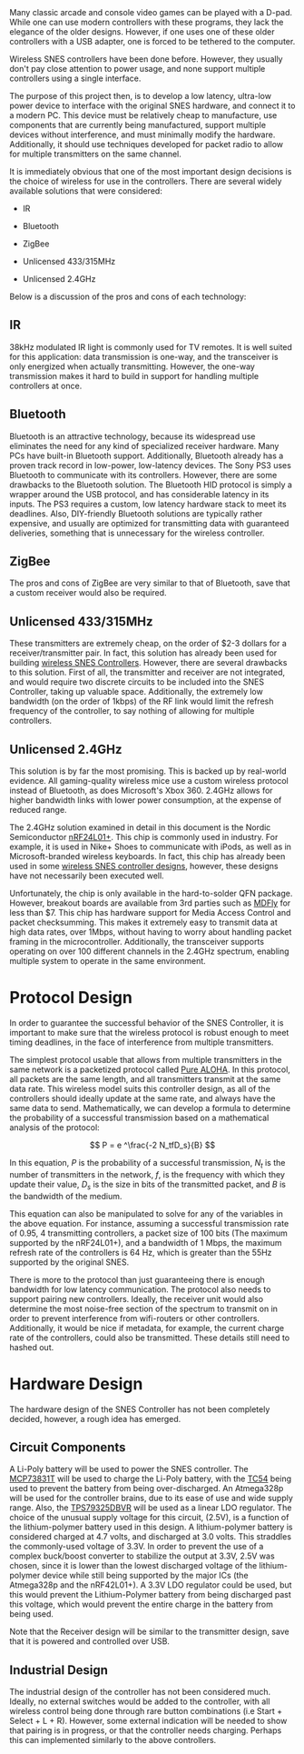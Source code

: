 <meta name="keywords" content="SNES,nRF24L01p"/>
Many classic arcade and console video games can be
played with a D-pad. While one can use modern controllers with these
programs, they lack the elegance of the older designs. However, if one
uses one of these older controllers with a USB adapter, one is forced
to be tethered to the computer. 

Wireless SNES controllers have been done before. However, they usually
don't pay close attention to power usage, and none support multiple
controllers using a single interface. 

The purpose of this project then, is to develop a low latency,
ultra-low power device to interface with the original SNES hardware,
and connect it to a modern PC. This device must be relatively cheap to
manufacture, use components that are currently being manufactured,
support multiple devices without interference, and must minimally
modify the hardware. Additionally, it should use techniques developed for
packet radio to allow for multiple transmitters on the same channel.

<a name='more'></a>

It is immediately obvious that one of the most important design
decisions is the choice of wireless for use in the controllers. There
are several widely available solutions that were considered:

* IR

* Bluetooth

* ZigBee
 
* Unlicensed 433/315MHz

* Unlicensed 2.4GHz

Below is a discussion of the pros and cons of each technology:

## IR

38kHz modulated IR light is commonly used for TV remotes. It is well
suited for this application: data transmission is one-way, and the
transceiver is only energized when actually transmitting. However, the
one-way transmission makes it hard to build in support for handling
multiple controllers at once.

## Bluetooth

Bluetooth is an attractive technology, because its widespread use
eliminates the need for any kind of specialized receiver
hardware. Many PCs have built-in Bluetooth support. Additionally,
Bluetooth already has a proven track record in low-power, low-latency
devices. The Sony PS3 uses Bluetooth to communicate with its
controllers. However, there are some drawbacks to the Bluetooth
solution. The Bluetooth HID protocol is simply a wrapper around the
USB protocol, and has considerable latency in its inputs. The PS3
requires a custom, low latency hardware stack to meet its
deadlines. Also, DIY-friendly Bluetooth solutions are typically rather
expensive, and usually are optimized for transmitting data with
guaranteed deliveries, something that is unnecessary for the wireless controller. 

## ZigBee

The pros and cons of ZigBee are very similar to that of Bluetooth,
save that a custom receiver would also be required. 

## Unlicensed 433/315MHz 

These transmitters are extremely cheap, on the order of $2-3 dollars
for a receiver/transmitter pair. In fact, this solution has already
been used for building [wireless SNES
Controllers](http://www.ppl-pilot.com/SnesHack/index.htm). However,
there are several drawbacks to this solution. First of all, the
transmitter and receiver are not integrated, and would require two
discrete circuits to be included into the SNES Controller, taking up
valuable space. Additionally, the extremely low bandwidth (on the
order of 1kbps) of the RF link would limit the refresh frequency of
the controller, to say nothing of allowing for multiple controllers. 

## Unlicensed 2.4GHz

This solution is by far the most promising. This is backed up by
real-world evidence. All gaming-quality wireless mice use a custom
wireless protocol instead of Bluetooth, as does Microsoft's Xbox
360. 2.4GHz allows for higher bandwidth links with lower power
consumption, at the expense of reduced range. 

The 2.4GHz solution examined in detail in this document is the Nordic
Semiconductor
[nRF24L01+](http://www.nordicsemi.com/kor/Products/2.4GHz-RF/nRF24L01P). This
chip is commonly used in industry. For example, it is used in Nike+
Shoes to communicate with iPods, as well as in Microsoft-branded
wireless keyboards. In fact, this chip has already been used in some [wireless SNES controller designs](http://imgur.com/a/8H3Ci), however, these designs have not necessarily been executed well. 

Unfortunately, the chip is only available in the hard-to-solder QFN
package. However, breakout boards are available from 3rd parties such
as
[MDFly](http://www.mdfly.com/index.php?main_page=product_info&cPath=8_52&products_id=81)
for less than $7. This chip has hardware support for Media Access Control
and packet checksumming. This makes it extremely easy to transmit data
at high data rates, over 1Mbps, without having to worry about handling
packet framing in the microcontroller. Additionally, the transceiver
supports operating on over 100 different channels in the 2.4GHz
spectrum, enabling multiple system to operate in the same environment.

# Protocol Design

In order to guarantee the successful behavior of the SNES Controller,
it is important to make sure that the wireless protocol is robust
enough to meet timing deadlines, in the face of interference from
multiple transmitters.

The simplest protocol usable that allows from multiple transmitters
in the same network is a packetized protocol called [Pure
ALOHA](http://en.wikipedia.org/wiki/ALOHAnet#Pure_ALOHA). In this
protocol, all packets are the same length, and all transmitters
transmit at the same data rate. This wireless model suits this
controller design, as all of the controllers should ideally update at
the same rate, and always have the same data to send. Mathematically,
we can develop a formula to determine the probability of a successful
transmission based on a mathematical analysis of the protocol:

$$
P = e ^\frac{-2 N_tfD_s}{B}
$$

In this equation, $P$ is the probability of a successful transmission,
$N_t$ is the number of transmitters in the network, $f$, is the
frequency with which they update their value, $D_s$ is the size in
bits of the transmitted packet, and $B$ is the bandwidth of the
medium.

This equation can also be manipulated to solve for any of the
variables in the above equation. For instance, assuming a successful
transmission rate of 0.95, 4 transmitting controllers, a packet size
of 100 bits (The maximum supported by the nRF24L01+), and a bandwidth
of 1 Mbps, the maximum refresh rate of the controllers is 64 Hz, which
is greater than the 55Hz supported by the original SNES. 

There is more to the protocol than just guaranteeing there is enough
bandwidth for low latency communication. The protocol also needs to
support pairing new controllers. Ideally, the receiver unit would also
determine the most noise-free section of the spectrum to transmit on
in order to prevent interference from wifi-routers or other
controllers. Additionally, it would be nice if metadata, for example,
the current charge rate of the controllers, could also be transmitted.
These details still need to hashed out.

# Hardware Design 
The hardware design of the SNES Controller has not been completely
decided, however, a rough idea has emerged. 

## Circuit Components

A Li-Poly battery will be used to power the SNES controller. The
[MCP73831T](http://www.digikey.com/product-detail/en/MCP73831T-2ATI%2FOT/MCP73831T-2ATI%2FOTCT-ND/1979803)
will be used to charge the Li-Poly battery, with the
[TC54](http://www.digikey.com/product-detail/en/TC54VC3002ECB713/TC54VC3002ECB713CT-ND/1979841)
being used to prevent the battery from being over-discharged. An
Atmega328p will be used for the controller brains, due to its ease of
use and wide supply range. Also, the
[TPS79325DBVR](http://www.digikey.com/product-detail/en/TPS79325DBVR/296-12156-1-ND/411991)
will be used as a linear LDO regulator. The choice of the unusual
supply voltage for this circuit, (2.5V), is a function of the
lithium-polymer battery used in this design. A lithium-polymer battery
is considered charged at 4.7 volts, and discharged at 3.0 volts. This
straddles the commonly-used voltage of 3.3V. In order to prevent the
use of a complex buck/boost converter to stabilize the output at 3.3V,
2.5V was chosen, since it is lower than the lowest discharged
voltage of the lithium-polymer device while still being supported by
the major ICs (the Atmega328p and the nRF42L01+). A 3.3V LDO regulator
could be used, but this would prevent the Lithium-Polymer battery from
being discharged past this voltage, which would prevent the entire
charge in the battery from being used. 

Note that the Receiver design will be similar to the transmitter design, save that it is powered and controlled over USB.

## Industrial Design

The industrial design of the controller has not been considered
much. Ideally, no external switches would be added to the controller,
with all wireless control being done through rare button combinations
(i.e Start + Select + L + R). However, some external indication will
be needed to show that pairing is in progress, or that the controller
needs charging. Perhaps this can implemented similarly to the above
controllers.